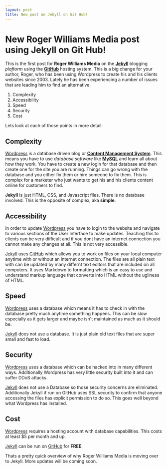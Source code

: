 ```yaml
---
layout: post
title: New post on Jekyll on Git Hub!
---
```


# New Roger Williams Media post using Jekyll on Git Hub!

This is the first post for **Roger Williams Media** on the **[Jekyll]** blogging *plaftorm* using the **[GitHub]** hosting system. This is a big change for your author, Roger, who has been using Wordpress to create his and his clients websites since 2003. Lately he has been experiencing a number of issues that are leading him to find an alternative:

1. Complexity
2. Accessibility
3. Speed
4. Security
5. Cost

Lets look at each of those points in more detail:
## Complexity
[Wordpress] is a database driven blog or **[Content Management System](CMS)**. This means you have to use *database software* like **[MySQL]** and learn all about how they work. You have to create a new login for that database and then create one for the site you are running. Things can go wrong with the database and you either fix them or hire someone to fix them. This is complex for a marketer who just wants to get his and his clients content online for customers to find.

**Jekyll** is just HTML, CSS, and Javascript files. There is no database involved. This is the opposite of complex, aka **simple**.

## Accessibility
In order to update [Wordpress] you have to login to the website and navigate to various sections of the User Interface to make updates. Teaching this to clients can be very difficult and if you dont have an internet connection you cannot make any changes at all. This is not very accessible.

[Jekyll] uses [GitHub] which allows you to work on files on your local computer anytime with or without an internet connection. The files are all plain text with can be updated by many differnt text editors that are included on all computers. It uses Markdown to formatting which is an easy to use and understand markup language that converts into HTML without the ugliness of HTML.

## Speed
[Wordpress] uses a database which means it has to check in with the database pretty much anytime something happens. This can be slow especially as it gets larger and maybe isn't maintained as much as it should be.

[Jekyll] does not use a database. It is just plain old text files that are super small and fast to load.

## Security
[Wordpress] uses a database which can be hacked into in many different ways. Additionally Wordpress has very little security built into it and can suffer DDoS attacks.

[Jekyll] does not use a Database so those security concerns are eliminated. Additionally Jekyll if run on GitHub uses SSL security to confirm that anyone accessing the files has explicit permission to do so. This goes well beyond what Wordpress has installed.

## Cost
[Wordpress] requires a hosting account with database capabilities. This costs at least $5 per month and up.

[Jekyll] can be run on [GitHub] for **FREE**.

Thats a pretty quick overview of why Roger Williams Media is moving over to Jekyll. More updates will be coming soon.

[Jekyll]: http://jekyllrb.com/
[Wordpress]: http://wordpress.org/
[GitHub]: https://github.com/
[MySQL]: http://www.mysql.com/
[Content Management System]: http://en.wikipedia.org/wiki/Content_management_system
